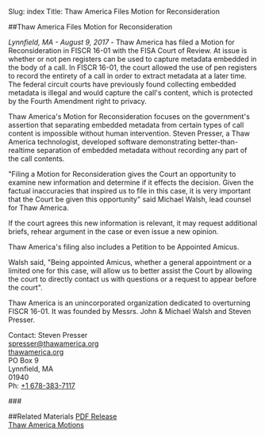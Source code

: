 Slug: index
Title: Thaw America Files Motion for Reconsideration

##Thaw America Files Motion for Reconsideration

*Lynnfield, MA - August 9, 2017* - Thaw America has filed a Motion for Reconsideration in FISCR 16-01 with the FISA Court of Review.  At issue is whether or not pen registers can be used to capture metadata embedded in the body of a call. In FISCR 16-01, the court allowed the use of pen registers to record the entirety of a call in order to extract metadata at a later time. The federal circuit courts have previously found collecting embedded metadata is illegal and would capture the call's content, which is protected by the Fourth Amendment right to privacy.

Thaw America's Motion for Reconsideration focuses on the government's assertion that separating embedded metadata from certain types of call content is impossible without human intervention.  Steven Presser, a Thaw America technologist, developed software demonstrating better-than-realtime separation of embedded metadata without recording any part of the call contents.

"Filing a Motion for Reconsideration gives the Court an opportunity to examine new information and determine if it effects the decision.  Given the factual inaccuracies that inspired us to file in this case, it is very important that the Court be given this opportunity" said Michael Walsh, lead counsel for Thaw America.

If the court agrees this new information is relevant, it may request additional briefs, rehear argument in the case or even issue a new opinion.

Thaw America's filing also includes a Petition to be Appointed Amicus.

Walsh said, "Being appointed Amicus, whether a general appointment or a limited one for this case, will allow us to better assist the Court by allowing the court to directly contact us with questions or a request to appear before the court".

Thaw America is an unincorporated organization dedicated to overturning FISCR 16-01. It was founded by Messrs. John & Michael Walsh and Steven Presser.

Contact:
Steven Presser<br />
[spresser@thawamerica.org](mailto:spresser@thawamerica.org)<br />
[thawamerica.org](https://thawamerica.org)<br />
PO Box 9<br />
Lynnfield, MA<br />
01940<br />
Ph: [+1 678-383-7117](tel:+16783837117)

\###

##Related Materials
[PDF Release](release.pdf)<br />
[Thaw America Motions](motions.pdf)

